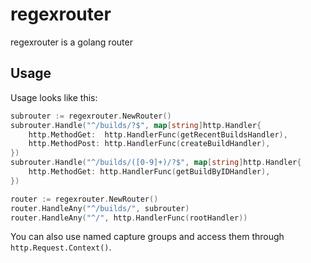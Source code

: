 # regexrouter

regexrouter is a golang router

## Usage

Usage looks like this:

```go
subrouter := regexrouter.NewRouter()
subrouter.Handle("^/builds/?$", map[string]http.Handler{
    http.MethodGet:  http.HandlerFunc(getRecentBuildsHandler),
    http.MethodPost: http.HandlerFunc(createBuildHandler),
})
subrouter.Handle("^/builds/([0-9]+)/?$", map[string]http.Handler{
    http.MethodGet: http.HandlerFunc(getBuildByIDHandler),
})

router := regexrouter.NewRouter()
router.HandleAny("^/builds/", subrouter)
router.HandleAny("^/", http.HandlerFunc(rootHandler))
```

You can also use named capture groups and access them through `http.Request.Context()`.
